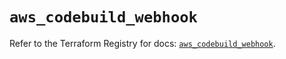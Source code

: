 # `aws_codebuild_webhook`

Refer to the Terraform Registry for docs: [`aws_codebuild_webhook`](https://registry.terraform.io/providers/hashicorp/aws/5.58.0/docs/resources/codebuild_webhook).
